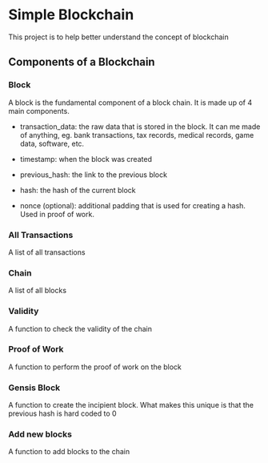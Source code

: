 # Simple Blockchain
This project is to help better understand the concept of blockchain


## Components of a Blockchain

### Block

A block is the fundamental component of a block chain. It is made up of 4 main components.

- transaction_data: the raw data that is stored in the block. It can me made of anything, eg. bank transactions, tax records, medical records, game data, software, etc.

- timestamp: when the block was created

- previous_hash: the link to the previous block

- hash: the hash of the current block

- nonce (optional): additional padding that is used for creating a hash. Used in proof of work.

### All Transactions

A list of all transactions

### Chain

A list of all blocks

### Validity

A function to check the validity of the chain

### Proof of Work

A function to perform the proof of work on the block

### Gensis Block

A function to create the incipient block. What makes this unique is that the previous hash is hard coded to 0

### Add new blocks

A function to add blocks to the chain